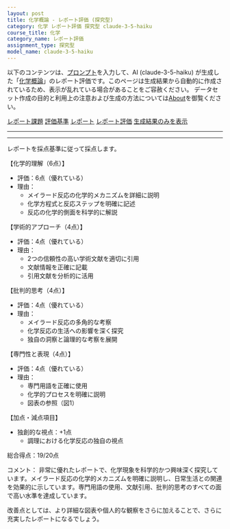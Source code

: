 ```yaml
---
layout: post
title: 化学概論 - レポート評価 (探究型)
category: 化学 レポート評価 探究型 claude-3-5-haiku
course_title: 化学
category_name: レポート評価
assignment_type: 探究型
model_name: claude-3-5-haiku
---
```


以下のコンテンツは、[プロンプト](http://127.0.0.1:8000/generated/化学/claude-3-5-haiku/prompt_レポート評価-探究型.md)を入力して、AI (claude-3-5-haiku) が生成した「[化学概論](/contents/化学/)」のレポート評価です。このページは生成結果から自動的に作成されているため、表示が乱れている場合があることをご容赦ください。
データセット作成の目的と利用上の注意および生成の方法については[About](/About)を御覧ください。

[レポート課題](../レポート課題-探究型)
[評価基準](../評価基準-探究型)
[レポート](../レポート-探究型)
[レポート評価](../レポート評価-探究型)
[生成結果のみを表示](http://127.0.0.1:8000/generated/化学/claude-3-5-haiku/レポート評価-探究型.md)
  

***
***
  
レポートを採点基準に従って採点します。

【化学的理解（6点）】
- 評価：6点（優れている）
- 理由：
  * メイラード反応の化学的メカニズムを詳細に説明
  * 化学方程式と反応ステップを明確に記述
  * 反応の化学的側面を科学的に解説

【学術的アプローチ（4点）】
- 評価：4点（優れている）
- 理由：
  * 2つの信頼性の高い学術文献を適切に引用
  * 文献情報を正確に記載
  * 引用文献を分析的に活用

【批判的思考（4点）】
- 評価：4点（優れている）
- 理由：
  * メイラード反応の多角的な考察
  * 化学反応の生活への影響を深く探究
  * 独自の洞察と論理的な考察を展開

【専門性と表現（4点）】
- 評価：4点（優れている）
- 理由：
  * 専門用語を正確に使用
  * 化学的プロセスを明確に説明
  * 図表の参照（図1）

【加点・減点項目】
- 独創的な視点：+1点
  * 調理における化学反応の独自の視点

総合得点：19/20点

コメント：
非常に優れたレポートで、化学現象を科学的かつ興味深く探究しています。メイラード反応の化学的メカニズムを明確に説明し、日常生活との関連を効果的に示しています。専門用語の使用、文献引用、批判的思考のすべての面で高い水準を達成しています。

改善点としては、より詳細な図表や個人的な観察をさらに加えることで、さらに充実したレポートになるでしょう。
